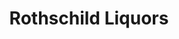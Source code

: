 ---
title: "Rothschild Liquors"
url: /chicago/rothschild-liquors-west-79th-street/
shop: Spirituosen
---